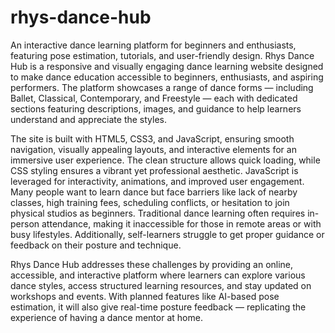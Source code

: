 # rhys-dance-hub
An interactive dance learning platform for beginners and enthusiasts, featuring pose estimation, tutorials, and user-friendly design.
Rhys Dance Hub is a responsive and visually engaging dance learning website designed to make dance education accessible to beginners, enthusiasts, and aspiring performers. The platform showcases a range of dance forms — including Ballet, Classical, Contemporary, and Freestyle — each with dedicated sections featuring descriptions, images, and guidance to help learners understand and appreciate the styles.

The site is built with HTML5, CSS3, and JavaScript, ensuring smooth navigation, visually appealing layouts, and interactive elements for an immersive user experience. The clean structure allows quick loading, while CSS styling ensures a vibrant yet professional aesthetic. JavaScript is leveraged for interactivity, animations, and improved user engagement.
Many people want to learn dance but face barriers like lack of nearby classes, high training fees, scheduling conflicts, or hesitation to join physical studios as beginners. Traditional dance learning often requires in-person attendance, making it inaccessible for those in remote areas or with busy lifestyles. Additionally, self-learners struggle to get proper guidance or feedback on their posture and technique.

Rhys Dance Hub addresses these challenges by providing an online, accessible, and interactive platform where learners can explore various dance styles, access structured learning resources, and stay updated on workshops and events. With planned features like AI-based pose estimation, it will also give real-time posture feedback — replicating the experience of having a dance mentor at home.
